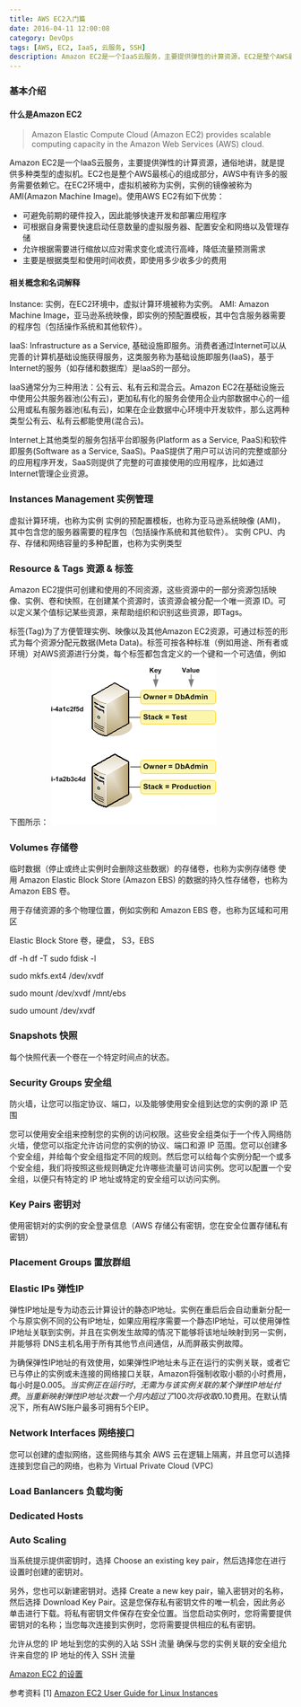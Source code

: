 ```yaml
---
title: AWS EC2入门篇
date: 2016-04-11 12:00:08
category: DevOps
tags: [AWS, EC2, IaaS, 云服务, SSH]
description: Amazon EC2是一个IaaS云服务，主要提供弹性的计算资源，EC2是整个AWS最核心的组成部分，可以在很短的时间内创建、启动和运行不同的类型和大小的EC2实例。
---
```


### 基本介绍
#### 什么是Amazon EC2

> Amazon Elastic Compute Cloud (Amazon EC2) provides scalable computing capacity in the Amazon Web Services (AWS) cloud.

Amazon EC2是一个IaaS云服务，主要提供弹性的计算资源，通俗地讲，就是提供多种类型的虚拟机。EC2也是整个AWS最核心的组成部分，AWS中有许多的服务需要依赖它。在EC2环境中，虚拟机被称为实例，实例的镜像被称为AMI(Amazon Machine Image)。使用AWS EC2有如下优势：

- 可避免前期的硬件投入，因此能够快速开发和部署应用程序
- 可根据自身需要快速启动任意数量的虚拟服务器、配置安全和网络以及管理存储
- 允许根据需要进行缩放以应对需求变化或流行高峰，降低流量预测需求
- 主要是根据类型和使用时间收费，即使用多少收多少的费用

#### 相关概念和名词解释

Instance: 实例，在EC2环境中，虚拟计算环境被称为实例。
AMI: Amazon Machine Image，亚马逊系统映像，即实例的预配置模板，其中包含服务器需要的程序包（包括操作系统和其他软件）。

IaaS: Infrastructure as a Service, 基础设施即服务。消费者通过Internet可以从完善的计算机基础设施获得服务，这类服务称为基础设施即服务(IaaS)，基于Internet的服务（如存储和数据库）是IaaS的一部分。

IaaS通常分为三种用法：公有云、私有云和混合云。Amazon EC2在基础设施云中使用公共服务器池(公有云)，更加私有化的服务会使用企业内部数据中心的一组公用或私有服务器池(私有云)，如果在企业数据中心环境中开发软件，那么这两种类型公有云、私有云都能使用(混合云)。

Internet上其他类型的服务包括平台即服务(Platform as a Service, PaaS)和软件即服务(Software as a Service, SaaS)。PaaS提供了用户可以访问的完整或部分的应用程序开发，SaaS则提供了完整的可直接使用的应用程序，比如通过 Internet管理企业资源。

### Instances Management 实例管理
虚拟计算环境，也称为实例
实例的预配置模板，也称为亚马逊系统映像 (AMI)，其中包含您的服务器需要的程序包（包括操作系统和其他软件）。
实例 CPU、内存、存储和网络容量的多种配置，也称为实例类型


### Resource & Tags 资源 & 标签
Amazon EC2提供可创建和使用的不同资源，这些资源中的一部分资源包括映像、实例、卷和快照，在创建某个资源时，该资源会被分配一个唯一资源 ID。可以定义某个值标记某些资源，来帮助组织和识别这些资源，即Tags。

标签(Tag)为了方便管理实例、映像以及其他Amazon EC2资源，可通过标签的形式为每个资源分配元数据(Meta Data)。标签可按各种标准（例如用途、所有者或环境）对AWS资源进行分类，每个标签都包含定义的一个键和一个可选值，例如下图所示：
![](../images/aws-ec2-basic/tag_example.png)

### Volumes 存储卷

临时数据（停止或终止实例时会删除这些数据）的存储卷，也称为实例存储卷
使用 Amazon Elastic Block Store (Amazon EBS) 的数据的持久性存储卷，也称为 Amazon EBS 卷。

用于存储资源的多个物理位置，例如实例和 Amazon EBS 卷，也称为区域和可用区


Elastic Block Store
卷，硬盘， S3，EBS

df -h
df -T
sudo fdisk -l

sudo mkfs.ext4 /dev/xvdf

sudo mount /dev/xvdf /mnt/ebs

sudo umount /dev/xvdf


### Snapshots 快照
每个快照代表一个卷在一个特定时间点的状态。


### Security Groups 安全组

防火墙，让您可以指定协议、端口，以及能够使用安全组到达您的实例的源 IP 范围

您可以使用安全组来控制您的实例的访问权限。这些安全组类似于一个传入网络防火墙，使您可以指定允许访问您的实例的协议、端口和源 IP 范围。您可以创建多个安全组，并给每个安全组指定不同的规则。然后您可以给每个实例分配一个或多个安全组，我们将按照这些规则确定允许哪些流量可访问实例。您可以配置一个安全组，以便只有特定的 IP 地址或特定的安全组可以访问实例。


### Key Pairs 密钥对

使用密钥对的实例的安全登录信息（AWS 存储公有密钥，您在安全位置存储私有密钥）

### Placement Groups 置放群组


### Elastic IPs 弹性IP
弹性IP地址是专为动态云计算设计的静态IP地址。实例在重启后会自动重新分配一个与原实例不同的公有IP地址，如果应用程序需要一个静态IP地址，可以使用弹性IP地址关联到实例，并且在实例发生故障的情况下能够将该地址映射到另一实例，并能够将 DNS主机名用于所有其他节点间通信，从而屏蔽实例故障。

为确保弹性IP地址的有效使用，如果弹性IP地址未与正在运行的实例关联，或者它已与停止的实例或未连接的网络接口关联，Amazon将强制收取小额的小时费用，每小时是$0.005。当实例正在运行时，无需为与该实例关联的某个弹性IP地址付费。当重新映射弹性IP地址次数一个月内超过了100次将收取$0.10费用。在默认情况下，所有AWS账户最多可拥有5个EIP。

### Network Interfaces 网络接口

您可以创建的虚拟网络，这些网络与其余 AWS 云在逻辑上隔离，并且您可以选择连接到您自己的网络，也称为 Virtual Private Cloud (VPC)

### Load Banlancers 负载均衡

### Dedicated Hosts

### Auto Scaling


当系统提示提供密钥时，选择 Choose an existing key pair，然后选择您在进行设置时创建的密钥对。

另外，您也可以新建密钥对。选择 Create a new key pair，输入密钥对的名称，然后选择 Download Key Pair。这是您保存私有密钥文件的唯一机会，因此务必单击进行下载。将私有密钥文件保存在安全位置。当您启动实例时，您将需要提供密钥对的名称；当您每次连接到实例时，您将需要提供相应的私有密钥。

允许从您的 IP 地址到您的实例的入站 SSH 流量
确保与您的实例关联的安全组允许来自您的 IP 地址的传入 SSH 流量

[Amazon EC2 的设置](http://docs.aws.amazon.com/zh_cn/AWSEC2/latest/UserGuide/get-set-up-for-amazon-ec2.html)


参考资料
[1] [Amazon EC2 User Guide for Linux Instances](http://docs.aws.amazon.com/AWSEC2/latest/UserGuide/concepts.html)
